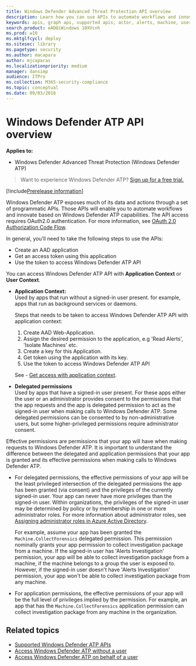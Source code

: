 ```yaml
---
title: Windows Defender Advanced Threat Protection API overview  
description: Learn how you can use APIs to automate workflows and innovate based on Windows Defender ATP capabilities
keywords: apis, graph api, supported apis, actor, alerts, machine, user, domain, ip, file, advanced hunting, query
search.product: eADQiWindows 10XVcnh
ms.prod: w10
ms.mktglfcycl: deploy
ms.sitesec: library
ms.pagetype: security
ms.author: macapara
author: mjcaparas
ms.localizationpriority: medium
manager: dansimp
audience: ITPro
ms.collection: M365-security-compliance 
ms.topic: conceptual
ms.date: 09/03/2018
---
```


# Windows Defender ATP API overview

**Applies to:**
- Windows Defender Advanced Threat Protection (Windows Defender ATP)


>Want to experience Windows Defender ATP? [Sign up for a free trial.](https://www.microsoft.com/en-us/WindowsForBusiness/windows-atp?ocid=docs-wdatp-exposedapis-abovefoldlink) 

[!include[Prerelease information](prerelease.md)]

Windows Defender ATP exposes much of its data and actions through a set of programmatic APIs. Those APIs will enable you to automate workflows and innovate based on Windows Defender ATP capabilities. The API access requires OAuth2.0 authentication. For more information, see [OAuth 2.0 Authorization Code Flow](https://docs.microsoft.com/en-us/azure/active-directory/develop/active-directory-v2-protocols-oauth-code).

In general, you’ll need to take the following steps to use the APIs:
- Create an AAD application
- Get an access token using this application
- Use the token to access Windows Defender ATP API


You can access Windows Defender ATP API with **Application Context** or **User Context**.

- **Application Context:** <br>
    Used by apps that run without a signed-in user present. for example, apps that run as background services or daemons.

	Steps that needs to be taken to access Windows Defender ATP API with application context:
	1) Create AAD Web-Application.
	2) Assign the desired permission to the application, e.g 'Read Alerts', 'Isolate Machines' etc. 
	3) Create a key for this Application.
	4) Get token using the application with its key.
	5) Use the token to access Windows Defender ATP API

	See - [Get access with application context](exposed-apis-create-app-webapp.md).


- **Delegated permissions** <br> 
    Used by apps that have a signed-in user present. For these apps either the user or an administrator provides consent to the permissions that the app requests and the app is delegated permission to act as the signed-in user when making calls to Windows Defender ATP. Some delegated permissions can be consented to by non-administrative users, but some higher-privileged permissions require administrator consent.

Effective permissions are permissions that your app will have when making requests to Windows Defender ATP. It is important to understand the difference between the delegated and application permissions that your app is granted and its effective permissions when making calls to Windows Defender ATP.

- For delegated permissions, the effective permissions of your app will be the least privileged intersection of the delegated permissions the app has been granted (via consent) and the privileges of the currently signed-in user. Your app can never have more privileges than the signed-in user. Within organizations, the privileges of the signed-in user may be determined by policy or by membership in one or more administrator roles. For more information about administrator roles, see [Assigning administrator roles in Azure Active Directory](https://docs.microsoft.com/azure/active-directory/active-directory-assign-admin-roles).

	For example, assume your app has been granted the `Machine.CollectForensics` delegated permission. This permission nominally grants your app permission to collect investigation package from a machine. If the signed-in user has 'Alerts Investigation' permission, your app will be able to collect investigation package from a machine, if the machine belongs to a group the user is exposed to. However, if the signed-in user doesn't have 'Alerts Investigation' permission, your app won't be able to collect investigation package from any machine.

- For application permissions, the effective permissions of your app will be the full level of privileges implied by the permission. For example, an app that has the `Machine.CollectForensics` application permission can collect investigation package from any machine in the organization.


## Related topics
- [Supported Windows Defender ATP APIs](exposed-apis-list.md)
- [Access Windows Defender ATP without a user](exposed-apis-create-app-webapp.md)
- [Access Windows Defender ATP on behalf of a user](exposed-apis-create-app-nativeapp.md)